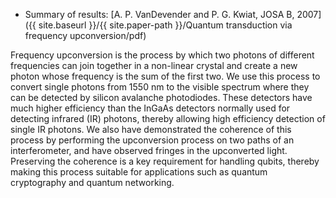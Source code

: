 * Summary of results: [A. P. VanDevender and P. G. Kwiat, JOSA B, 2007]({{ site.baseurl }}/{{ site.paper-path }}/Quantum transduction via frequency upconversion/pdf)

Frequency upconversion is the process by which two photons of different frequencies can join together in a non-linear crystal and create a new photon whose frequency is the sum of the first two. We use this process to convert single photons from 1550 nm to the visible spectrum where they can be detected by silicon avalanche photodiodes. These detectors have much higher efficiency than the InGaAs detectors normally used for detecting infrared (IR) photons, thereby allowing high efficiency detection of single IR photons. We also have demonstrated the coherence of this process by performing the upconversion process on two paths of an interferometer, and have observed fringes in the upconverted light. Preserving the coherence is a key requirement for handling qubits, thereby making this process suitable for applications such as quantum cryptography and quantum networking.